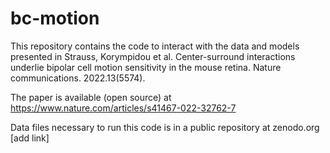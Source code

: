 # bc-motion

This repository contains the code to interact with the data and models presented in 
Strauss, Korympidou et al. Center-surround interactions underlie bipolar cell motion sensitivity in the mouse retina. Nature communications. 2022.13(5574).

The paper is available (open source) at https://www.nature.com/articles/s41467-022-32762-7

Data files necessary to run this code is in a public repository at zenodo.org [add link]